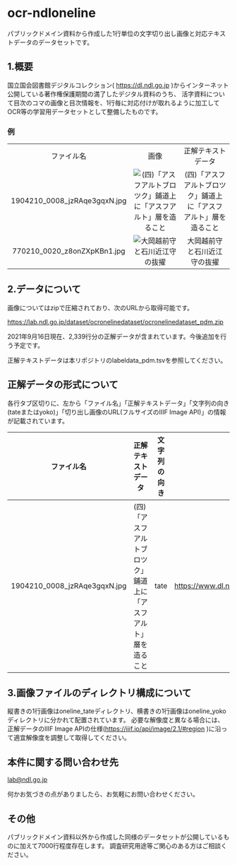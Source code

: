 # ocr-ndloneline
パブリックドメイン資料から作成した1行単位の文字切り出し画像と対応テキストデータのデータセットです。

## 1.概要
国立国会図書館デジタルコレクション(
https://dl.ndl.go.jp
)からインターネット公開している著作権保護期間の満了したデジタル資料のうち、
活字資料について目次のコマの画像と目次情報を、1行毎に対応付けが取れるように加工してOCR等の学習用データセットとして整備したものです。

### 例
<table ~~~ style="table-layout:fixed;width:100%;">
<tbody>
<tr>
<td align="center" ~~~ style="word-wrap:break-word;">ファイル名</td><td align="center" ~~~ style="word-wrap:break-word;">画像</td><td align="center" ~~~ style="word-wrap:break-word;">正解テキストデータ</td>
</tr>
<tr>
<td align="center" ~~~ style="word-wrap:break-word;">1904210_0008_jzRAqe3gqxN.jpg</td><td align="center" ~~~ style="word-wrap:break-word;"><img alt="(四)「アスフアルトブロツク」鋪道上に「アスフアルト」層を造ること" src="https://www.dl.ndl.go.jp/api/iiif/1904210/R0000008/pct:23.0,20.0,1.1,40.2/,256/0/default.jpg" /></td><td align="center" ~~~ style="word-wrap:break-word;">(四)「アスフアルトブロツク」鋪道上に「アスフアルト」層を造ること</td>
</tr>
<tr>
<td align="center" ~~~ style="word-wrap:break-word;">770210_0020_z8onZXpKBn1.jpg</td><td align="center" ~~~ style="word-wrap:break-word;"><img alt="大岡越前守と石川近江守の抜擢" src="https://www.dl.ndl.go.jp/api/iiif/770210/R0000020/pct:59.6,22.0,1.4,19.3/,256/0/default.jpg" /></td><td align="center" ~~~ style="word-wrap:break-word;">大岡越前守と石川近江守の抜擢</td>
</tr>
</tbody>
</table>

## 2.データについて
画像についてはzipで圧縮されており、次のURLから取得可能です。

https://lab.ndl.go.jp/dataset/ocronelinedataset/ocronelinedataset_pdm.zip

2021年9月16日現在、2,339行分の正解データが含まれています。今後追加を行う予定です。

正解テキストデータは本リポジトリのlabeldata_pdm.tsvを参照してください。

## 正解データの形式について
各行タブ区切りに、左から「ファイル名」「正解テキストデータ」「文字列の向き(tateまたはyoko)」「切り出し画像のURL(フルサイズのIIIF Image API)」の情報が記載されています。

|ファイル名| 正解テキストデータ|文字列の向き |切り出し画像のURL|
----|----|----|---- 
1904210_0008_jzRAqe3gqxN.jpg | (四)「アスフアルトブロツク」鋪道上に「アスフアルト」層を造ること | tate | https://www.dl.ndl.go.jp/api/iiif/1904210/R0000008/pct:23.0,20.0,1.1,40.2/full/0/default.jpg

## 3.画像ファイルのディレクトリ構成について
縦書きの1行画像はoneline_tateディレクトリ、横書きの1行画像はoneline_yokoディレクトリに分かれて配置されています。
必要な解像度と異なる場合には、正解データのIIIF Image APIの仕様(https://iiif.io/api/image/2.1/#region
)に沿って適宜解像度を調整して取得してください。



## 本件に関する問い合わせ先
lab@ndl.go.jp

何かお気づきの点がありましたら、お気軽にお問い合わせください。

## その他
パブリックドメイン資料以外から作成した同様のデータセットが公開しているものに加えて7000行程度存在します。
調査研究用途等ご関心のある方はご相談ください。

